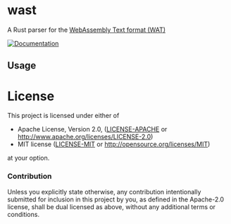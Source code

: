 # wast

A Rust parser for the [WebAssembly Text format (WAT)][wat]

[![Documentation](https://docs.rs/wast/badge.svg)](https://docs.rs/wast)

[wat]: http://webassembly.github.io/spec/core/text/index.html

## Usage



# License

This project is licensed under either of

 * Apache License, Version 2.0, ([LICENSE-APACHE](LICENSE-APACHE) or
   http://www.apache.org/licenses/LICENSE-2.0)
 * MIT license ([LICENSE-MIT](LICENSE-MIT) or
   http://opensource.org/licenses/MIT)

at your option.

### Contribution

Unless you explicitly state otherwise, any contribution intentionally submitted
for inclusion in this project by you, as defined in the Apache-2.0 license,
shall be dual licensed as above, without any additional terms or conditions.
